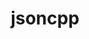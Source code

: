 ---
title: "jsoncpp"
layout: cache
categories: [package, develop-2025-02-09]
meta: {"versions": ["1.9.6"], "compilers": ["gcc@=11.1.0", "gcc@=11.4.0", "oneapi@=2024.2.1"], "oss": ["ubuntu20.04", "ubuntu22.04"], "platforms": ["linux"], "targets": ["x86_64_v3"], "stacks": ["data-vis-sdk", "e4s", "e4s-oneapi", "e4s-rocm-external", "root"], "num_specs": 5, "num_specs_by_stack": {"root": 5, "data-vis-sdk": 1, "e4s": 2, "e4s-rocm-external": 1, "e4s-oneapi": 2}}
spec_details: [{"hash": "2l6dx22qcuawvytzyzych6bbqnckrtki", "compiler": "gcc@=11.1.0", "versions": ["1.9.6"], "os": "ubuntu20.04", "platform": "linux", "target": "x86_64_v3", "variants": ["build_system=meson", "buildtype=release", "default_library=shared", "~strip"], "stacks": ["root", "data-vis-sdk"], "size": "-", "tarball": "https://binaries.spack.io/develop-2025-02-09/build_cache/linux-ubuntu20.04-x86_64_v3/gcc-11.1.0/jsoncpp-1.9.6/linux-ubuntu20.04-x86_64_v3-gcc-11.1.0-jsoncpp-1.9.6-2l6dx22qcuawvytzyzych6bbqnckrtki.spack"}, {"hash": "dxvbhzynxzfxncyfhikvisxnz2fquwqc", "compiler": "gcc@=11.4.0", "versions": ["1.9.6"], "os": "ubuntu22.04", "platform": "linux", "target": "x86_64_v3", "variants": ["build_system=cmake", "build_type=Release", "generator=make", "~ipo"], "stacks": ["root", "e4s"], "size": "-", "tarball": "https://binaries.spack.io/develop-2025-02-09/build_cache/linux-ubuntu22.04-x86_64_v3/gcc-11.4.0/jsoncpp-1.9.6/linux-ubuntu22.04-x86_64_v3-gcc-11.4.0-jsoncpp-1.9.6-dxvbhzynxzfxncyfhikvisxnz2fquwqc.spack"}, {"hash": "guwre5fgulba47rtmiuu564udstjwv6p", "compiler": "gcc@=11.4.0", "versions": ["1.9.6"], "os": "ubuntu22.04", "platform": "linux", "target": "x86_64_v3", "variants": ["build_system=cmake", "build_type=Release", "generator=make", "~ipo"], "stacks": ["root", "e4s", "e4s-rocm-external"], "size": "-", "tarball": "https://binaries.spack.io/develop-2025-02-09/build_cache/linux-ubuntu22.04-x86_64_v3/gcc-11.4.0/jsoncpp-1.9.6/linux-ubuntu22.04-x86_64_v3-gcc-11.4.0-jsoncpp-1.9.6-guwre5fgulba47rtmiuu564udstjwv6p.spack"}, {"hash": "xlbzxnqgvnuwbdo4z2wxesityvbbp3z6", "compiler": "oneapi@=2024.2.1", "versions": ["1.9.6"], "os": "ubuntu22.04", "platform": "linux", "target": "x86_64_v3", "variants": ["build_system=cmake", "build_type=Release", "generator=make", "~ipo"], "stacks": ["e4s-oneapi", "root"], "size": "-", "tarball": "https://binaries.spack.io/develop-2025-02-09/build_cache/linux-ubuntu22.04-x86_64_v3/oneapi-2024.2.1/jsoncpp-1.9.6/linux-ubuntu22.04-x86_64_v3-oneapi-2024.2.1-jsoncpp-1.9.6-xlbzxnqgvnuwbdo4z2wxesityvbbp3z6.spack"}, {"hash": "jqnwaqowa2jlicfv7gwt2s7wzjxdys4j", "compiler": "oneapi@=2024.2.1", "versions": ["1.9.6"], "os": "ubuntu22.04", "platform": "linux", "target": "x86_64_v3", "variants": ["build_system=cmake", "build_type=Release", "generator=make", "~ipo"], "stacks": ["e4s-oneapi", "root"], "size": "-", "tarball": "https://binaries.spack.io/develop-2025-02-09/build_cache/linux-ubuntu22.04-x86_64_v3/oneapi-2024.2.1/jsoncpp-1.9.6/linux-ubuntu22.04-x86_64_v3-oneapi-2024.2.1-jsoncpp-1.9.6-jqnwaqowa2jlicfv7gwt2s7wzjxdys4j.spack"}]
---
